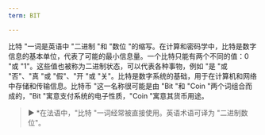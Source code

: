 ```yaml
---
term: BIT

---
```

比特 "一词是英语中 "二进制 "和 "数位 "的缩写。在计算和密码学中，比特是数字信息的基本单位，代表了可能的最小信息量。一个比特只能有两个不同的值：0 "或 "1"。这些值也被称为二进制状态，可以代表各种事物，例如 "是 "或 "否"、"真 "或 "假"、"开 "或 "关"。比特是数字系统的基础，用于在计算机和网络中存储和传输信息。比特币 "这一名称很可能是由 "Bit "和 "Coin "两个词组合而成的，"Bit "寓意支付系统的电子性质，"Coin "寓意其货币用途。

> ► *在法语中，"比特 "一词经常被直接使用。英语术语可译为 "二进制数位"。